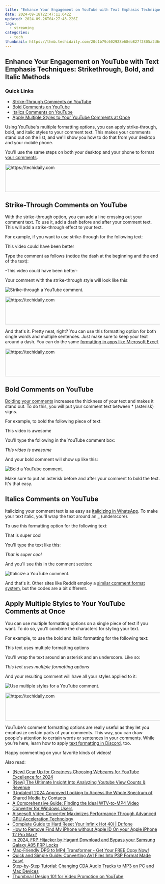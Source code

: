```yaml
---
title: "Enhance Your Engagement on YouTube with Text Emphasis Techniques: Strikethrough, Bold, and Italic Methods"
date: 2024-09-18T22:47:11.642Z
updated: 2024-09-26T04:27:43.226Z
tags:
  - streaming
categories:
  - tech
thumbnail: https://thmb.techidaily.com/20c1b79c602928e68eb827f2805a2d6c02102230fc6f02657f8a03a2a51b45e9.jpg
---
```


## Enhance Your Engagement on YouTube with Text Emphasis Techniques: Strikethrough, Bold, and Italic Methods

### Quick Links

* [Strike-Through Comments on YouTube](https://extra-support.techidaily.com/recommendation-best-websites-to-download-funny-ringtones-for-2024/)
* [Bold Comments on YouTube](https://android-unlock.techidaily.com/delete-gmail-account-withwithout-password-on-oppo-find-n3-by-drfone-android/)
* [Italics Comments on YouTube](https://extra-approaches.techidaily.com/2024-approved-leading-steadicam-systems-for-drones-in-filmmaking-industry/)
* [Apply Multiple Styles to Your YouTube Comments at Once](https://youtube-sure.techidaily.com/024-approved-secrets-of-sending-short-videos-to-youtube-tech-for-mobile-and-laptops/)

 Using YouTube's multiple formatting options, you can apply strike-through, bold, and italic styles to your comment text. This makes your comments stand out on the list, and we'll show you how to do that from your desktop and your mobile phone.

 You'll use the same steps on both your desktop and your phone to format [your comments](https://fox-that.techidaily.com/why-doesnt-picture-recognition-work-on-my-iphone-exploring-6-possible-causes/).

<!-- affiliate ads begin -->
<a href="https://ephamedtechinc.pxf.io/c/5597632/2123511/26400" target="_top" id="2123511">
  <img src="//a.impactradius-go.com/display-ad/26400-2123511" border="0" alt="https://techidaily.com" width="728" height="90"/>
</a>
<img height="0" width="0" src="https://ephamedtechinc.pxf.io/i/5597632/2123511/26400" style="position:absolute;visibility:hidden;" border="0" />
<!-- affiliate ads end -->

##  Strike-Through Comments on YouTube

 With the strike-through option, you can add a line crossing out your comment text. To use it, add a dash before and after your comment text. This will add a strike-through effect to your text.

 For example, if you want to use strike-through for the following text:

 This video could have been better

 Type the comment as follows (notice the dash at the beginning and the end of the text):

-This video could have been better-

 Your comment with the strike-through style will look like this:

![Strike-through a YouTube comment.](https://static1.howtogeekimages.com/wordpress/wp-content/uploads/2022/04/1-strike-through-youtube-comment.png) 

<!-- affiliate ads begin -->
<a href="https://appsumo.8odi.net/c/5597632/2144274/7443" target="_top" id="2144274">
  <img src="//a.impactradius-go.com/display-ad/7443-2144274" border="0" alt="https://techidaily.com" width="600" height="90"/>
</a>
<img height="0" width="0" src="https://appsumo.8odi.net/i/5597632/2144274/7443" style="position:absolute;visibility:hidden;" border="0" />
<!-- affiliate ads end -->

 And that's it. Pretty neat, right? You can use this formatting option for both single words and multiple sentences. Just make sure to keep your text around a dash. You can do the same [formatting in apps like Microsoft Excel](https://fox-cloud.techidaily.com/2024-approved-a-list-mobile-camera-utilities-for-iphone/).

<!-- affiliate ads begin -->
<a href="https://ephamedtechinc.pxf.io/c/5597632/2130530/26400" target="_top" id="2130530">
  <img src="//a.impactradius-go.com/display-ad/26400-2130530" border="0" alt="https://techidaily.com" width="728" height="90"/>
</a>
<img height="0" width="0" src="https://ephamedtechinc.pxf.io/i/5597632/2130530/26400" style="position:absolute;visibility:hidden;" border="0" />
<!-- affiliate ads end -->

##  Bold Comments on YouTube

[Bolding your comments](https://pokemon-go-android.techidaily.com/in-2024-ultimate-guide-to-get-the-meltan-box-pokemon-go-for-honor-x8b-drfone-by-drfone-virtual-android/) increases the thickness of your text and makes it stand out. To do this, you will put your comment text between \* (asterisk) signs.

 For example, to bold the following piece of text:

This video is awesome

 You'll type the following in the YouTube comment box:

*This video is awesome*

 And your bold comment will show up like this:

![Bold a YouTube comment.](https://static1.howtogeekimages.com/wordpress/wp-content/uploads/2022/04/2-bold-youtube-comment.png) 

 Make sure to put an asterisk before and after your comment to bold the text. It's that easy.

##  Italics Comments on YouTube

 Italicizing your comment text is as easy as [italicizing in WhatsApp](https://screen-capture.techidaily.com/new-from-still-shots-to-moving-images-ipads-timelapse-magic-for-2024/). To make your text italic, you'll wrap the text around an \_ (underscore).

 To use this formatting option for the following text:

That is super cool

 You'll type the text like this:

_That is super cool_

 And you'll see this in the comment section:

![Italicize a YouTube comment.](https://static1.howtogeekimages.com/wordpress/wp-content/uploads/2022/04/3-italicize-youtube-comment.png) 

 And that's it. Other sites like Reddit employ a [similar comment format system](https://android-frp.techidaily.com/in-2024-5-quick-methods-to-bypass-oppo-reno-11-5g-frp-by-drfone-android/), but the codes are a bit different.

##  Apply Multiple Styles to Your YouTube Comments at Once

 You can use multiple formatting options on a single piece of text if you want. To do so, you'll combine the characters for styling your text.

 For example, to use the bold and italic formatting for the following text:

This text uses multiple formatting options

 You'll wrap the text around an asterisk and an underscore. Like so:

*_This text uses multiple formatting options_*

 And your resulting comment will have all your styles applied to it:

![Use multiple styles for a YouTube comment.](https://static1.howtogeekimages.com/wordpress/wp-content/uploads/2022/04/4-multiple-styles-youtube-comment.png) 

<!-- affiliate ads begin -->
<a href="https://appsumo.8odi.net/c/5597632/2144298/7443" target="_top" id="2144298">
  <img src="//a.impactradius-go.com/display-ad/7443-2144298" border="0" alt="https://techidaily.com" width="728" height="90"/>
</a>
<img height="0" width="0" src="https://appsumo.8odi.net/i/5597632/2144298/7443" style="position:absolute;visibility:hidden;" border="0" />
<!-- affiliate ads end -->

 YouTube's comment formatting options are really useful as they let you emphasize certain parts of your comments. This way, you can draw people's attention to certain words or sentences in your comments. While you're here, learn how to apply [text formatting in Discord](https://extra-support.techidaily.com/2024-approved-insider-secrets-smooth-videophoto-transfer-to-windows-11/), too.

 Happy commenting on your favorite kinds of videos!

<ins class="adsbygoogle"
     style="display:block"
     data-ad-format="autorelaxed"
     data-ad-client="ca-pub-7571918770474297"
     data-ad-slot="1223367746"></ins>

<ins class="adsbygoogle"
     style="display:block"
     data-ad-client="ca-pub-7571918770474297"
     data-ad-slot="8358498916"
     data-ad-format="auto"
     data-full-width-responsive="true"></ins>

<span class="atpl-alsoreadstyle">Also read:</span>
<div><ul>
<li><a href="https://youtube-sure.techidaily.com/ear-up-for-greatness-choosing-webcams-for-youtube-excellence-for-2024/"><u>[New] Gear Up for Greatness Choosing Webcams for YouTube Excellence for 2024</u></a></li>
<li><a href="https://youtube-blog.techidaily.com/he-ultimate-insight-into-analyzing-youtube-view-counts-and-revenue/"><u>[New] The Ultimate Insight Into Analyzing Youtube View Counts & Revenue</u></a></li>
<li><a href="https://facebook-videos.techidaily.com/updated-2024-approved-looking-to-access-the-whole-spectrum-of-shared-media-by-contacts/"><u>[Updated] 2024 Approved Looking to Access the Whole Spectrum of Shared Media by Contacts</u></a></li>
<li><a href="https://media-tips.techidaily.com/a-comprehensive-guide-finding-the-ideal-wtv-to-mp4-video-converter-for-windows-users/"><u>A Comprehensive Guide: Finding the Ideal WTV-to-MP4 Video Converter for Windows Users</u></a></li>
<li><a href="https://media-tips.techidaily.com/aiseesoft-video-converter-maximizes-performance-through-advanced-gpu-acceleration-technology/"><u>Aiseesoft Video Converter Maximizes Performance Through Advanced GPU Acceleration Technology</u></a></li>
<li><a href="https://techidaily.com/complete-guide-to-hard-reset-your-infinix-hot-40i-drfone-by-drfone-reset-android-reset-android/"><u>Complete Guide to Hard Reset Your Infinix Hot 40i | Dr.fone</u></a></li>
<li><a href="https://activate-lock.techidaily.com/how-to-remove-find-my-iphone-without-apple-id-on-your-apple-iphone-12-pro-max-by-drfone-ios/"><u>How to Remove Find My iPhone without Apple ID On your Apple iPhone 12 Pro Max?</u></a></li>
<li><a href="https://android-frp.techidaily.com/in-2024-frp-hijacker-by-hagard-download-and-bypass-your-samsung-galaxy-a05-frp-locks-by-drfone-android/"><u>In 2024, FRP Hijacker by Hagard Download and Bypass your Samsung Galaxy A05 FRP Locks</u></a></li>
<li><a href="https://media-tips.techidaily.com/1723620234915-mac-friendly-dpg-to-mp4-transformer-get-your-free-copy-now/"><u>Mac-Friendly DPG to MP4 Transformer - Get Your FREE Copy Now!</u></a></li>
<li><a href="https://media-tips.techidaily.com/1723620229832-quick-and-simple-guide-converting-avi-files-into-psp-format-made-easy/"><u>Quick and Simple Guide: Converting AVI Files Into PSP Format Made Easy!</u></a></li>
<li><a href="https://media-tips.techidaily.com/step-by-step-tutorial-changing-cda-audio-tracks-to-mp3-on-pc-and-mac-devices/"><u>Step-by-Step Tutorial: Changing CDA Audio Tracks to MP3 on PC and Mac Devices</u></a></li>
<li><a href="https://youtube-data.techidaily.com/nail-design-101-for-video-promotion-on-youtube/"><u>Thumbnail Design 101 for Video Promotion on YouTube</u></a></li>
</ul></div>

